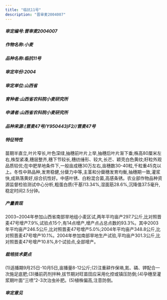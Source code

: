 ```yaml
---
title: "临抗11号"
description: "晋审麦2004007"
---
```

##### 审定编号:晋审麦2004007

##### 作物名称:小麦

##### 品种名称:临抗11号

##### 审定年份:2004

##### 审定单位:山西省

##### 育种者:山西省农科院小麦研究所

##### 申请者:山西省农科院小麦研究所

##### 品种来源:(晋麦47号/Y950443)F2//晋麦47号

##### 特征特性
苗期半直立,叶片窄长,叶色深绿,抽穗前叶片上举,抽穗后叶片渐下垂;株高80厘米左右,株型紧凑,穗层整齐,穗下节较长,穗纺缍形、较大,长芒、颖壳白色黄纹;籽粒外观品质较优;在中肥旱地条件下,一般亩成穗30万左右,亩穗数30-40粒,千粒重45克以上。冬性中熟品种,发育稳健,分蘖力中等,主茎和分蘖穗发育均衡,抽穗期一致,灌浆快,成熟落黄好,综合抗性好。中感叶锈、白粉混合菌,高感条锈。农业部作物品种资源监督检验测试中心分析,粗蛋白质(干基)13.34%,湿面筋28.6%,沉降值37.5毫升,稳定时间2.5分钟。

##### 产量表现
2003~2004年参加山西省南部旱地组小麦区试,两年平均亩产297.7公斤,比对照晋麦47号增产7.9%,试验点15个,有14点增产,增产点占总点数的93.3%。其中2003年平均亩产246.5公斤,比对照晋麦47号增产5.0%;2004年平均亩产348.8公斤,比对照晋麦47号增产10.1%。2004年参加南部旱地生产试验,平均亩产301.3公斤,比对照晋麦47号增产10.8%,8个试验点,全部增产。

##### 栽培技术要点
(1)适播期9月25日-10月5日,亩播量8-12公斤;(2)注重耕作保墒,氮、磷、钾配合一次施足底肥;(3)播前药剂拌种,拔节期对旺苗田应采用化控或镇压防倒;(4)孕穗至灌浆期叶面“三喷”2-3次治虫补肥。(5)植株偏高,注意防倒。

##### 审定意见

